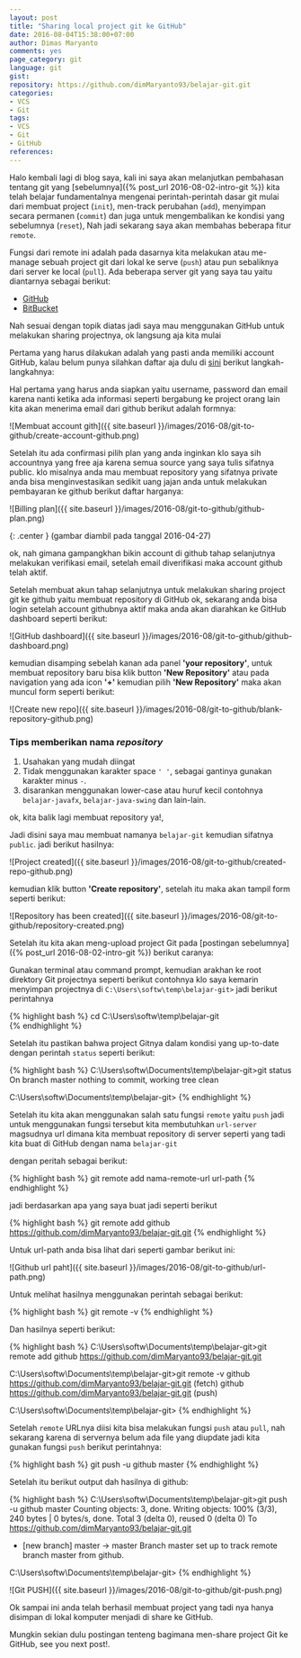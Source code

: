 ```yaml
---
layout: post
title: "Sharing local project git ke GitHub"
date: 2016-08-04T15:38:00+07:00
author: Dimas Maryanto
comments: yes
page_category: git
language: git
gist:
repository: https://github.com/dimMaryanto93/belajar-git.git
categories:
- VCS
- Git
tags:
- VCS
- Git
- GitHub
references:
---
```


Halo kembali lagi di blog saya, kali ini saya akan melanjutkan pembahasan tentang git yang [sebelumnya]({% post_url 2016-08-02-intro-git %}) kita telah belajar fundamentalnya mengenai perintah-perintah dasar git mulai dari membuat project (```init```), men-track perubahan (```add```), menyimpan secara permanen (```commit```) dan juga untuk mengembalikan ke kondisi yang sebelumnya (```reset```), Nah jadi sekarang saya akan membahas beberapa fitur ```remote```.

Fungsi dari remote ini adalah pada dasarnya kita melakukan atau me-manage sebuah project git dari lokal ke serve (```push```) atau pun sebaliknya dari server ke local (```pull```). Ada beberapa server git yang saya tau yaitu diantarnya sebagai berikut:

* [GitHub](https://github.com/)
* [BitBucket](https://bitbucket.org/)

Nah sesuai dengan topik diatas jadi saya mau menggunakan GitHub untuk melakukan sharing projectnya, ok langsung aja kita mulai

<!--more-->

Pertama yang harus dilakukan adalah yang pasti anda memiliki account GitHub, kalau belum punya silahkan daftar aja dulu di [sini](https://github.com/join) berikut langkah-langkahnya:

Hal pertama yang harus anda siapkan yaitu username, password dan email karena nanti ketika ada informasi seperti bergabung ke project orang lain kita akan menerima email dari github berikut adalah formnya:

![Membuat account gith]({{ site.baseurl }}/images/2016-08/git-to-github/create-account-github.png)

Setelah itu ada confirmasi pilih plan yang anda inginkan klo saya sih accountnya yang free aja karena semua source yang saya tulis sifatnya public. klo misalnya anda mau membuat repository yang sifatnya private anda bisa menginvestasikan sedikit uang jajan anda untuk melakukan pembayaran ke github berikut daftar harganya:

![Billing plan]({{ site.baseurl }}/images/2016-08/git-to-github/github-plan.png)

{: .center }
(gambar diambil pada tanggal 2016-04-27)

ok, nah gimana gampangkhan bikin account di github tahap selanjutnya melakukan verifikasi email, setelah email diverifikasi maka account github telah aktif.

Setelah membuat akun tahap selanjutnya untuk melakukan sharing project git ke github yaitu membuat repository di GitHub ok, sekarang anda bisa login setelah account githubnya aktif maka anda akan diarahkan ke GitHub dashboard seperti berikut:

![GitHub dashboard]({{ site.baseurl }}/images/2016-08/git-to-github/github-dashboard.png)

kemudian disamping sebelah kanan ada panel **'your repository'**, untuk membuat repository baru bisa klik button **'New Repository'** atau pada navigation yang ada icon **'+'** kemudian pilih **'New Repository'** maka akan muncul form seperti berikut:

![Create new repo]({{ site.baseurl }}/images/2016-08/git-to-github/blank-repository-github.png)

### Tips memberikan nama _repository_

1. Usahakan yang mudah diingat
2. Tidak menggunakan karakter space ```' '```, sebagai gantinya gunakan karakter minus ```-```.
3. disarankan menggunakan lower-case atau huruf kecil contohnya ```belajar-javafx```, ```belajar-java-swing``` dan lain-lain.

ok, kita balik lagi membuat repository ya!,

Jadi disini saya mau membuat namanya ```belajar-git``` kemudian sifatnya ```public```. jadi berikut hasilnya:

![Project created]({{ site.baseurl }}/images/2016-08/git-to-github/created-repo-github.png)

kemudian klik button **'Create repository'**, setelah itu maka akan tampil form seperti berikut:

![Repository has been created]({{ site.baseurl }}/images/2016-08/git-to-github/repository-created.png)

Setelah itu kita akan meng-upload project Git pada [postingan sebelumnya]({% post_url 2016-08-02-intro-git %}) berikut caranya:

Gunakan terminal atau command prompt, kemudian arakhan ke root direktory Git projectnya seperti berikut contohnya klo saya kemarin menyimpan projectnya di ```C:\Users\softw\temp\belajar-git>``` jadi berikut perintahnya

{% highlight bash %}
cd C:\Users\softw\temp\belajar-git\
{% endhighlight %}

Setelah itu pastikan bahwa project Gitnya dalam kondisi yang up-to-date dengan perintah ```status``` seperti berikut:

{% highlight bash %}
C:\Users\softw\Documents\temp\belajar-git>git status
On branch master
nothing to commit, working tree clean

C:\Users\softw\Documents\temp\belajar-git>
{% endhighlight %}

Setelah itu kita akan menggunakan salah satu fungsi ```remote``` yaitu ```push``` jadi untuk menggunakan fungsi tersebut kita membutuhkan ```url-server``` magsudnya url dimana kita membuat repository di server seperti yang tadi kita buat di GitHub dengan nama ```belajar-git```

dengan peritah sebagai berikut:

{% highlight bash %}
git remote add nama-remote-url url-path
{% endhighlight %}

jadi berdasarkan apa yang saya buat jadi seperti berikut

{% highlight bash %}
git remote add github https://github.com/dimMaryanto93/belajar-git.git
{% endhighlight %}

Untuk url-path anda bisa lihat dari seperti gambar berikut ini:

![Github url paht]({{ site.baseurl }}/images/2016-08/git-to-github/url-path.png)

Untuk melihat hasilnya menggunakan perintah sebagai berikut:

{% highlight bash %}
git remote -v
{% endhighlight %}

Dan hasilnya seperti berikut:

{% highlight bash %}
C:\Users\softw\Documents\temp\belajar-git>git remote add github https://github.com/dimMaryanto93/belajar-git.git

C:\Users\softw\Documents\temp\belajar-git>git remote -v
github  https://github.com/dimMaryanto93/belajar-git.git (fetch)
github  https://github.com/dimMaryanto93/belajar-git.git (push)

C:\Users\softw\Documents\temp\belajar-git>
{% endhighlight %}

Setelah ```remote``` URLnya diisi kita bisa melakukan fungsi ```push``` atau ```pull```, nah sekarang karena di servernya belum ada file yang diupdate jadi kita gunakan fungsi ```push``` berikut perintahnya:

{% highlight bash %}
git push -u github master
{% endhighlight %}

Setelah itu berikut output dah hasilnya di github:

{% highlight bash %}
C:\Users\softw\Documents\temp\belajar-git>git push -u github master
Counting objects: 3, done.
Writing objects: 100% (3/3), 240 bytes | 0 bytes/s, done.
Total 3 (delta 0), reused 0 (delta 0)
To https://github.com/dimMaryanto93/belajar-git.git
 * [new branch]      master -> master
Branch master set up to track remote branch master from github.

C:\Users\softw\Documents\temp\belajar-git>
{% endhighlight %}

![Git PUSH]({{ site.baseurl }}/images/2016-08/git-to-github/git-push.png)

Ok sampai ini anda telah berhasil membuat project yang tadi nya hanya disimpan di lokal komputer menjadi di share ke GitHub.

Mungkin sekian dulu postingan tenteng bagimana men-share project Git ke GitHub, see you next post!.
